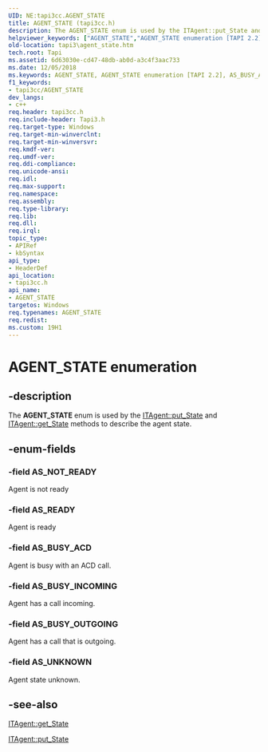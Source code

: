 ```yaml
---
UID: NE:tapi3cc.AGENT_STATE
title: AGENT_STATE (tapi3cc.h)
description: The AGENT_STATE enum is used by the ITAgent::put_State and ITAgent::get_State methods to describe the agent state.helpviewer_keywords: ["AGENT_STATE","AGENT_STATE enumeration [TAPI 2.2]","AS_BUSY_ACD","AS_BUSY_INCOMING","AS_BUSY_OUTGOING","AS_NOT_READY","AS_READY","AS_UNKNOWN","_tapi3_agent_state","tapi3.agent_state","tapi3cc/AGENT_STATE","tapi3cc/AS_BUSY_ACD","tapi3cc/AS_BUSY_INCOMING","tapi3cc/AS_BUSY_OUTGOING","tapi3cc/AS_NOT_READY","tapi3cc/AS_READY","tapi3cc/AS_UNKNOWN"]
old-location: tapi3\agent_state.htm
tech.root: Tapi
ms.assetid: 6d63030e-cd47-48db-ab0d-a3c4f3aac733
ms.date: 12/05/2018
ms.keywords: AGENT_STATE, AGENT_STATE enumeration [TAPI 2.2], AS_BUSY_ACD, AS_BUSY_INCOMING, AS_BUSY_OUTGOING, AS_NOT_READY, AS_READY, AS_UNKNOWN, _tapi3_agent_state, tapi3.agent_state, tapi3cc/AGENT_STATE, tapi3cc/AS_BUSY_ACD, tapi3cc/AS_BUSY_INCOMING, tapi3cc/AS_BUSY_OUTGOING, tapi3cc/AS_NOT_READY, tapi3cc/AS_READY, tapi3cc/AS_UNKNOWN
f1_keywords:
- tapi3cc/AGENT_STATE
dev_langs:
- c++
req.header: tapi3cc.h
req.include-header: Tapi3.h
req.target-type: Windows
req.target-min-winverclnt: 
req.target-min-winversvr: 
req.kmdf-ver: 
req.umdf-ver: 
req.ddi-compliance: 
req.unicode-ansi: 
req.idl: 
req.max-support: 
req.namespace: 
req.assembly: 
req.type-library: 
req.lib: 
req.dll: 
req.irql: 
topic_type:
- APIRef
- kbSyntax
api_type:
- HeaderDef
api_location:
- tapi3cc.h
api_name:
- AGENT_STATE
targetos: Windows
req.typenames: AGENT_STATE
req.redist: 
ms.custom: 19H1
---
```


# AGENT_STATE enumeration


## -description


The 
<b>AGENT_STATE</b> enum is used by the 
<a href="https://docs.microsoft.com/windows/desktop/api/tapi3/nf-tapi3-itagent-put_state">ITAgent::put_State</a> and 
<a href="https://docs.microsoft.com/windows/desktop/api/tapi3/nf-tapi3-itagent-get_state">ITAgent::get_State</a> methods to describe the agent state.


## -enum-fields




### -field AS_NOT_READY

Agent is not ready


### -field AS_READY

Agent is ready


### -field AS_BUSY_ACD

Agent is busy with an ACD call.


### -field AS_BUSY_INCOMING

Agent has a call incoming.


### -field AS_BUSY_OUTGOING

Agent has a call that is outgoing.


### -field AS_UNKNOWN

Agent state unknown.


## -see-also




<a href="https://docs.microsoft.com/windows/desktop/api/tapi3/nf-tapi3-itagent-get_state">ITAgent::get_State</a>



<a href="https://docs.microsoft.com/windows/desktop/api/tapi3/nf-tapi3-itagent-put_state">ITAgent::put_State</a>
 

 

